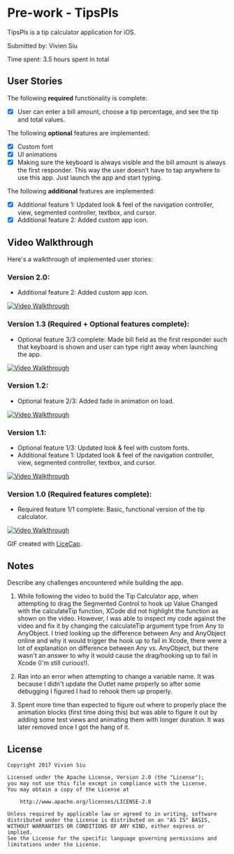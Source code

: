 # Pre-work - TipsPls

TipsPls is a tip calculator application for iOS.

Submitted by: Vivien Siu

Time spent: 3.5 hours spent in total

## User Stories

The following **required** functionality is complete:
* [X] User can enter a bill amount, choose a tip percentage, and see the tip and total values.

The following **optional** features are implemented:
* [X] Custom font
* [X] UI animations
* [X] Making sure the keyboard is always visible and the bill amount is always the first responder. This way the user doesn't have to tap anywhere to use this app. Just launch the app and start typing.

The following **additional** features are implemented:

- [X] Additional feature 1: Updated look & feel of the navigation controller, view, segmented controller, textbox, and cursor.
- [X] Additional feature 2: Added custom app icon.

## Video Walkthrough 

Here's a walkthrough of implemented user stories:

### Version 2.0:
- Additional feature 2: Added custom app icon.

<a href="/Demo%20GIFs/TipsPls_Demo_v2.0_AppIcon.gif" target="_blank"><img src='/Demo%20GIFs/TipsPls_Demo_v2.0_AppIcon.gif' title='Video Walkthrough' width='' alt='Video Walkthrough' /></a>


### Version 1.3 (Required + Optional features complete):
- Optional feature 3/3 complete: Made bill field as the first responder such that keyboard is shown and user can type right away when launching the app.

<a href="/Demo%20GIFs/TipsPls_Demo_v1.3_FirstResponder.gif" target="_blank"><img src='/Demo%20GIFs/TipsPls_Demo_v1.3_FirstResponder.gif' title='Video Walkthrough' width='' alt='Video Walkthrough' /></a>

### Version 1.2:
- Optional feature 2/3: Added fade in animation on load.

<a href="/Demo%20GIFs/TipsPls_Demo_v1.2_AnimationOnLoad.gif" target="_blank"><img src='/Demo%20GIFs/TipsPls_Demo_v1.2_AnimationOnLoad.gif' title='Video Walkthrough' width='' alt='Video Walkthrough' /></a>


### Version 1.1:
- Optional feature 1/3: Updated look & feel with custom fonts.
- Additional feature 1: Updated look & feel of the navigation controller, view, segmented controller, textbox, and cursor.

<a href="/Demo%20GIFs/TipsPls_Demo_v1.1_UIUpdate.gif" target="_blank"><img src='/Demo%20GIFs/TipsPls_Demo_v1.1_UIUpdate.gif' title='Video Walkthrough' width='' alt='Video Walkthrough' /></a>

### Version 1.0 (Required features complete):
- Required feature 1/1 complete: Basic, functional version of the tip calculator.

<a href="/Demo%20GIFs/TipsPls_Demo_v1.0_Basic.gif" target="_blank"><img src='/Demo%20GIFs/TipsPls_Demo_v1.0_Basic.gif' title='Video Walkthrough' width='' alt='Video Walkthrough' /></a>

GIF created with [LiceCap](http://www.cockos.com/licecap/).

## Notes

Describe any challenges encountered while building the app.

1) While following the video to build the Tip Calculator app, when attempting to drag the Segmented Control to hook up Value Changed with the calculateTip function, XCode did not highlight the function as shown on the video.  However, I was able to inspect my code against the video and fix it by changing the calculateTip argument type from Any to AnyObject.  I tried looking up the difference between Any and AnyObject online and why it would trigger the hook up to fail in Xcode, there were a lot of explanation on difference between Any vs. AnyObject, but there wasn't an answer to why it would cause the drag/hooking up to fail in Xcode (I'm still curious!).

2) Ran into an error when attempting to change a variable name.  It was because I didn't update the Outlet name properly so after some debugging I figured I had to rehook them up properly.

3) Spent more time than expected to figure out where to properly place the animation blocks (first time doing this) but was able to figure it out by adding some test views and animating them with longer duration.  It was later removed once I got the hang of it.

## License

    Copyright 2017 Vivien Siu

    Licensed under the Apache License, Version 2.0 (the "License");
    you may not use this file except in compliance with the License.
    You may obtain a copy of the License at

        http://www.apache.org/licenses/LICENSE-2.0

    Unless required by applicable law or agreed to in writing, software
    distributed under the License is distributed on an "AS IS" BASIS,
    WITHOUT WARRANTIES OR CONDITIONS OF ANY KIND, either express or implied.
    See the License for the specific language governing permissions and
    limitations under the License.